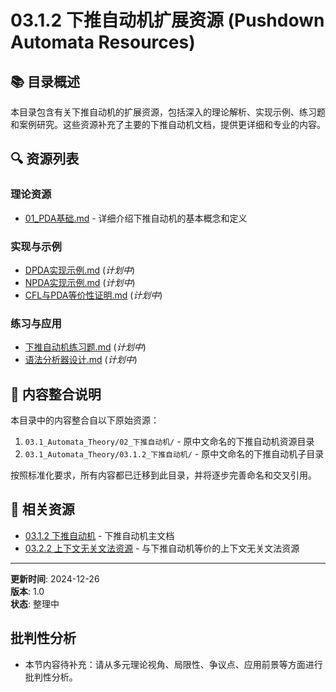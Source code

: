# 03.1.2 下推自动机扩展资源 (Pushdown Automata Resources)

## 📚 目录概述

本目录包含有关下推自动机的扩展资源，包括深入的理论解析、实现示例、练习题和案例研究。这些资源补充了主要的下推自动机文档，提供更详细和专业的内容。

## 🔍 资源列表

### 理论资源

- [01_PDA基础.md](./01_PDA基础.md) - 详细介绍下推自动机的基本概念和定义

### 实现与示例

- [DPDA实现示例.md](./DPDA实现示例.md) (*计划中*)
- [NPDA实现示例.md](./NPDA实现示例.md) (*计划中*)
- [CFL与PDA等价性证明.md](./CFL与PDA等价性证明.md) (*计划中*)

### 练习与应用

- [下推自动机练习题.md](./下推自动机练习题.md) (*计划中*)
- [语法分析器设计.md](./语法分析器设计.md) (*计划中*)

## 🔄 内容整合说明

本目录中的内容整合自以下原始资源：

1. `03.1_Automata_Theory/02_下推自动机/` - 原中文命名的下推自动机资源目录
2. `03.1_Automata_Theory/03.1.2_下推自动机/` - 原中文命名的下推自动机子目录

按照标准化要求，所有内容都已迁移到此目录，并将逐步完善命名和交叉引用。

## 🔗 相关资源

- [03.1.2 下推自动机](../03.1.2_Pushdown_Automata.md) - 下推自动机主文档
- [03.2.2 上下文无关文法资源](../../03.2_Formal_Grammars/03.2.2_Context_Free_Grammar_Resources) - 与下推自动机等价的上下文无关文法资源

---

**更新时间**: 2024-12-26  
**版本**: 1.0  
**状态**: 整理中


## 批判性分析

- 本节内容待补充：请从多元理论视角、局限性、争议点、应用前景等方面进行批判性分析。
